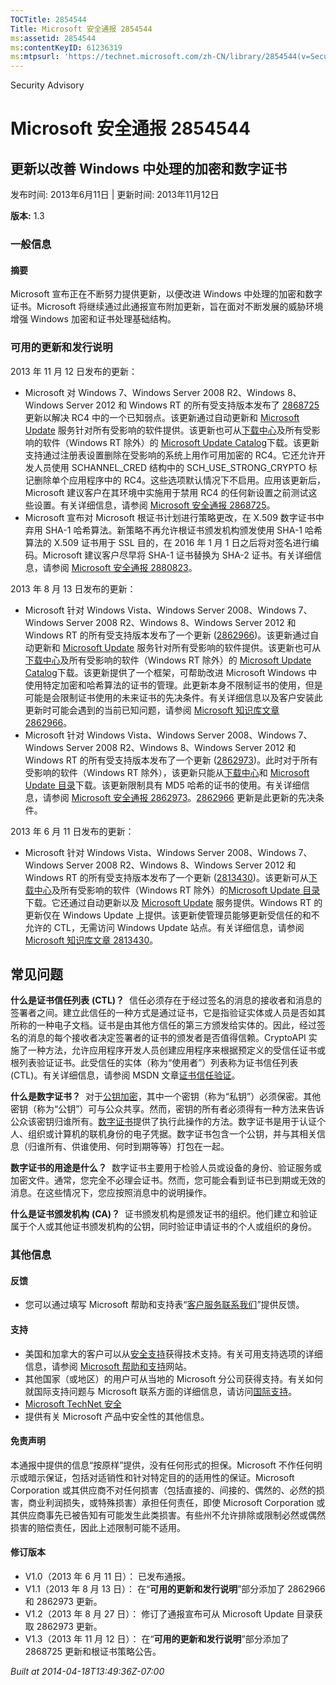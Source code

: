 ```yaml
---
TOCTitle: 2854544
Title: Microsoft 安全通报 2854544
ms:assetid: 2854544
ms:contentKeyID: 61236319
ms:mtpsurl: 'https://technet.microsoft.com/zh-CN/library/2854544(v=Security.10)'
---
```


Security Advisory

Microsoft 安全通报 2854544
==========================

更新以改善 Windows 中处理的加密和数字证书
-----------------------------------------

发布时间: 2013年6月11日 | 更新时间: 2013年11月12日

**版本:** 1.3

### 一般信息

#### 摘要

Microsoft 宣布正在不断努力提供更新，以便改进 Windows 中处理的加密和数字证书。Microsoft 将继续通过此通报宣布附加更新，旨在面对不断发展的威胁环境增强 Windows 加密和证书处理基础结构。

### 可用的更新和发行说明

2013 年 11 月 12 日发布的更新：

-   Microsoft 对 Windows 7、Windows Server 2008 R2、Windows 8、Windows Server 2012 和 Windows RT 的所有受支持版本发布了 [2868725](https://technet.microsoft.com/security/advisory/2868725) 更新以解决 RC4 中的一个已知弱点。该更新通过自动更新和 [Microsoft Update](http://go.microsoft.com/fwlink/?linkid=40747) 服务针对所有受影响的软件提供。该更新也可从[下载中心](http://www.microsoft.com/download/default.aspx)及所有受影响的软件（Windows RT 除外）的 [Microsoft Update Catalog](http://go.microsoft.com/fwlink/?linkid=96155)下载。该更新支持通过注册表设置删除在受影响的系统上用作可用加密的 RC4。它还允许开发人员使用 SCHANNEL\_CRED 结构中的 SCH\_USE\_STRONG\_CRYPTO 标记删除单个应用程序中的 RC4。这些选项默认情况下不启用。应用该更新后，Microsoft 建议客户在其环境中实施用于禁用 RC4 的任何新设置之前测试这些设置。有关详细信息，请参阅 [Microsoft 安全通报 2868725](https://technet.microsoft.com/security/advisory/2868725)。
-   Microsoft 宣布对 Microsoft 根证书计划进行策略更改，在 X.509 数字证书中弃用 SHA-1 哈希算法。新策略不再允许根证书颁发机构颁发使用 SHA-1 哈希算法的 X.509 证书用于 SSL 目的，在 2016 年 1 月 1 日之后将对签名进行编码。Microsoft 建议客户尽早将 SHA-1 证书替换为 SHA-2 证书。有关详细信息，请参阅 [Microsoft 安全通报 2880823](https://technet.microsoft.com/security/advisory/2880823)。

2013 年 8 月 13 日发布的更新：

-   Microsoft 针对 Windows Vista、Windows Server 2008、Windows 7、Windows Server 2008 R2、Windows 8、Windows Server 2012 和 Windows RT 的所有受支持版本发布了一个更新 ([2862966](https://support.microsoft.com/kb/2862966))。该更新通过自动更新和 [Microsoft Update](http://go.microsoft.com/fwlink/?linkid=40747) 服务针对所有受影响的软件提供。该更新也可从[下载中心](http://www.microsoft.com/download/default.aspx)及所有受影响的软件（Windows RT 除外）的 [Microsoft Update Catalog](http://go.microsoft.com/fwlink/?linkid=96155)下载。该更新提供了一个框架，可帮助改进 Microsoft Windows 中使用特定加密和哈希算法的证书的管理。此更新本身不限制证书的使用，但是可能是会限制证书使用的未来证书的先决条件。有关详细信息以及客户安装此更新时可能会遇到的当前已知问题，请参阅 [Microsoft 知识库文章 2862966](https://support.microsoft.com/kb/2862966)。
-   Microsoft 针对 Windows Vista、Windows Server 2008、Windows 7、Windows Server 2008 R2、Windows 8、Windows Server 2012 和 Windows RT 的所有受支持版本发布了一个更新 ([2862973](https://support.microsoft.com/kb/2862973))。此时对于所有受影响的软件（Windows RT 除外），该更新只能从[下载中心](http://www.microsoft.com/download/default.aspx)和 [Microsoft Update 目录](http://go.microsoft.com/fwlink/?linkid=96155)下载。该更新限制具有 MD5 哈希的证书的使用。有关详细信息，请参阅 [Microsoft 安全通报 2862973](https://technet.microsoft.com/security/advisory/2862973)。[2862966](http://support.microsoft.com/kb/2862966) 更新是此更新的先决条件。

2013 年 6 月 11 日发布的更新：

-   Microsoft 针对 Windows Vista、Windows Server 2008、Windows 7、Windows Server 2008 R2、Windows 8、Windows Server 2012 和 Windows RT 的所有受支持版本发布了一个更新 ([2813430](https://support.microsoft.com/kb/2813430))。该更新可从[下载中心](http://www.microsoft.com/download/default.aspx)及所有受影响的软件（Windows RT 除外）的[Microsoft Update 目录](http://go.microsoft.com/fwlink/?linkid=96155)下载。它还通过自动更新以及 [Microsoft Update](http://go.microsoft.com/fwlink/?linkid=40747) 服务提供。Windows RT 的更新仅在 Windows Update 上提供。该更新使管理员能够更新受信任的和不允许的 CTL，无需访问 Windows Update 站点。有关详细信息，请参阅 [Microsoft 知识库文章 2813430](https://support.microsoft.com/kb/2813430)。

常见问题
--------

<span></span>
**什么是证书信任列表** **(CTL)？** 
信任必须存在于经过签名的消息的接收者和消息的签署者之间。建立此信任的一种方式是通过证书，它是指验证实体或人员是否如其所称的一种电子文档。证书是由其他方信任的第三方颁发给实体的。因此，经过签名的消息的每个接收者决定签署者的证书的颁发者是否值得信赖。CryptoAPI 实施了一种方法，允许应用程序开发人员创建应用程序来根据预定义的受信任证书或根列表验证证书。此受信任的实体（称为“使用者”）列表称为证书信任列表 (CTL)。有关详细信息，请参阅 MSDN 文章[证书信任验证](http://msdn.microsoft.com/en-us/library/aa376546(v=vs.85).aspx)。

**什么是数字证书？** 
对于[公钥加密](http://technet.microsoft.com/library/aa998077)，其中一个密钥（称为“私钥”）必须保密。其他密钥（称为“公钥”）可与公众共享。然而，密钥的所有者必须得有一种方法来告诉公众该密钥归谁所有。[数字证书](http://technet.microsoft.com/en-us/library/cc962029.aspx)提供了执行此操作的方法。数字证书是用于认证个人、组织或计算机的联机身份的电子凭据。数字证书包含一个公钥，并与其相关信息（归谁所有、供谁使用、何时到期等等）打包在一起。

**数字证书的用途是什么？** 
数字证书主要用于检验人员或设备的身份、验证服务或加密文件。通常，您完全不必理会证书。然而，您可能会看到证书已到期或无效的消息。在这些情况下，您应按照消息中的说明操作。

**什么是证书颁发机构** **(CA)？** 
证书颁发机构是颁发证书的组织。他们建立和验证属于个人或其他证书颁发机构的公钥，同时验证申请证书的个人或组织的身份。

### 其他信息

#### 反馈

-   您可以通过填写 Microsoft 帮助和支持表“[客户服务联系我们](https://support.microsoft.com/common/survey.aspx?scid=sw;en;1257&showpage=1&ws=technet&sd=tech)”提供反馈。

#### 支持

-   美国和加拿大的客户可以从[安全支持](http://go.microsoft.com/fwlink/?linkid=21131)获得技术支持。有关可用支持选项的详细信息，请参阅 [Microsoft 帮助和支持](http://support.microsoft.com/)网站。
-   其他国家（或地区）的用户可从当地的 Microsoft 分公司获得支持。有关如何就国际支持问题与 Microsoft 联系方面的详细信息，请访问[国际支持](http://go.microsoft.com/fwlink/?linkid=21155)。
-   [Microsoft TechNet 安全](http://go.microsoft.com/fwlink/?linkid=21132)
-   提供有关 Microsoft 产品中安全性的其他信息。

#### 免责声明

本通报中提供的信息“按原样”提供，没有任何形式的担保。Microsoft 不作任何明示或暗示保证，包括对适销性和针对特定目的的适用性的保证。Microsoft Corporation 或其供应商不对任何损害（包括直接的、间接的、偶然的、必然的损害，商业利润损失，或特殊损害）承担任何责任，即使 Microsoft Corporation 或其供应商事先已被告知有可能发生此类损害。有些州不允许排除或限制必然或偶然损害的赔偿责任，因此上述限制可能不适用。

#### 修订版本

-   V1.0（2013 年 6 月 11 日）： 已发布通报。
-   V1.1（2013 年 8 月 13 日）： 在“**可用的更新和发行说明**”部分添加了 2862966 和 2862973 更新。
-   V1.2（2013 年 8 月 27 日）： 修订了通报宣布可从 Microsoft Update 目录获取 2862973 更新。
-   V1.3（2013 年 11 月 12 日）： 在“**可用的更新和发行说明**”部分添加了 2868725 更新和根证书策略公告。

*Built at 2014-04-18T13:49:36Z-07:00*
